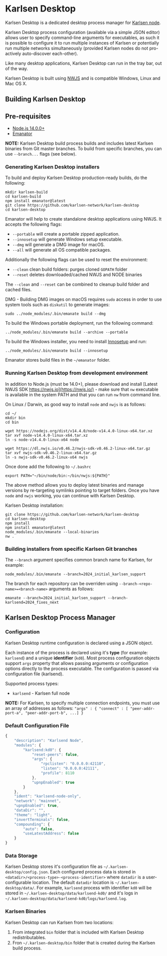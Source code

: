 # Karlsen Desktop

Karlsen Desktop is a dedicated desktop process manager for
[Karlsen node](https://github.com/karlsen-network/karlsend).

Karlsen Desktop process configuration (available via a simple JSON
editor) allows user to specify command-line arguments for executables,
as such it is possible to configure it to run multiple instances of
Karlsen or potentially run multiple networks simultaneously (provided
Karlsen nodes do not pro-actively auto-discover each-other).

Like many desktop applications, Karlsen Desktop can run in the tray
bar, out of the way.

Karlsen Desktop is built using [NWJS](https://nwjs.io) and is
compatible Windows, Linux and Mac OS X.

## Building Karlsen Desktop

## Pre-requisites

* [Node.js 14.0.0+](https://nodejs.org/)
* [Emanator](https://www.npmjs.com/package/emanator)

**NOTE:** Karlsen Desktop build process builds and includes latest
Karlsen binaries from Git master branches. To build from specific
branches, you can use `--branch...` flags (see below).

### Generating Karlsen Desktop installers

To build and deploy Karlsen Desktop production-ready builds, do the
following:

```
mkdir karlsen-build
cd karlsen-build
npm install emanator@latest
git clone https://github.com/karlsen-network/karlsen-desktop
cd karlsen-desktop
```

Emanator will help to create standalone desktop applications using
NWJS. It accepts the following flags:

* `--portable` will create a portable zipped application.
* `--innosetup` will generate Windows setup executable.
* `--dmg` will generate a DMG image for macOS.
* `--all` will generate all OS compatible packages.

Additionally the following flags can be used to reset the environment:

* `--clean` clean build folders: purges cloned `GOPATH` folder
* `--reset` deletes downloaded/cached NWJS and NODE binaries

The `--clean` and `--reset` can be combined to cleanup build folder
and cached files.

DMG - Building DMG images on macOS requires `sudo` access in order to
use system tools such as `diskutil` to generate images: 

```
sudo ../node_modules/.bin/emanate build --dmg
```

To build the Windows portable deployment, run the following command:

```
../node_modules/.bin/emanate build --archive --portable
```

To build the Windows installer, you need to install
[Innosetup](https://jrsoftware.org/isdl.php) and run:

```
../node_modules/.bin/emanate build --innosetup
```

Emanator stores build files in the `~/emanator` folder.

### Running Karlsen Desktop from development environment

In addition to Node.js (must be 14.0+), please download and install
[Latest NWJS SDK https://nwjs.io](https://nwjs.io/) - make sure that
`nw` executable is available in the system PATH and that you can run
`nw` from command line.

On Linux / Darwin, as good way to install `node` and `nwjs` is as
follows:

```
cd ~/
mkdir bin
cd bin

wget https://nodejs.org/dist/v14.4.0/node-v14.4.0-linux-x64.tar.xz
tar xvf node-v14.4.0-linux-x64.tar.xz
ln -s node-v14.4.0-linux-x64 node

wget https://dl.nwjs.io/v0.46.2/nwjs-sdk-v0.46.2-linux-x64.tar.gz
tar xvf nwjs-sdk-v0.46.2-linux-x64.tar.gz
ln -s nwjs-sdk-v0.46.2-linux-x64 nwjs

```
Once done add the following to `~/.bashrc`

```
export PATH="~/bin/node/bin:~/bin/nwjs:${PATH}"
```

The above method allows you to deploy latest binaries and manage
versions by re-targeting symlinks pointing to target folders.
Once you have `node` and `nwjs` working, you can continue with
Karlsen Desktop.

Karlsen Desktop installation:

```
git clone https://github.com/karlsen-network/karlsen-desktop
cd karlsen-desktop
npm install
npm install emanator@latest
node_modules/.bin/emanate --local-binaries
nw .
```

### Building installers from specific Karlsen Git branches

The `--branch` argument specifies common branch name for Karlsen, for
example:

```
node_modules/.bin/emanate --branch=2024_initial_karlsen_support
```

The branch for each repository can be overriden using
`--branch-<repo-name>=<branch-name>` arguments as follows:

```
emanate --branch=2024_initial_karlsen_support --branch-karlsend=2024_fixes_next
```

## Karlsen Desktop Process Manager

### Configuration

Karlsen Desktop runtime configuration is declared using a JSON object.

Each instance of the process is declared using it's **type** (for
example: `karlsend`) and a unique **identifier** (`kd0`). Most
process configuration objects support `args` property that allows
passing arguments or configuration options directly to the process
executable. The configuration is passed via configuration file
(karlsend).

Supported process types:
- `karlsend` - Karlsen full node

**NOTE:** For Karlsen, to specify multiple connection endpoints,
you must use an array of addresses as follows: `"args" : { "connect" : [ "peer-addr-port-a", "peer-addr-port-b", ...] }`

### Default Configuration File

```js
{
	"description": "Karlsend Node",
	"modules": {
		"karlsend:kd0": {
			"reset-peers": false,
			"args": {
				"rpclisten": "0.0.0.0:42110",
				"listen": "0.0.0.0:42111",
				"profile": 8110
			},
			"upnpEnabled": true
		}
	},
	"ident": "karlsend-node-only",
	"network": "mainnet",
	"upnpEnabled": true,
	"dataDir": "",
	"theme": "light",
	"invertTerminals": false,
	"compounding": {
		"auto": false,
		"useLatestAddress": false
	}
}
```

### Data Storage

Karlsen Desktop stores it's configuration file as
`~/.karlsen-desktop/config.json`. Each configured process data is
stored in `<datadir>/<process-type>-<process-identifier>` where
`datadir` is a user-configurable location.  The default `datadir`
location is `~/.karlsen-desktop/data/`.  For example, `karlsend`
process with identifier `kd0` will be stored in
`~/.karlsen-desktop/data/karlsend-kd0/` and it's logs in
`~/.karlsen-desktop/data/karlsend-kd0/logs/karlsend.log`.

### Karlsen Binaries

Karlsen Desktop can run Karlsen from two locations:

1. From integrated `bin` folder that is included with Karlsen
   Desktop redistributables.
2. Fron `~/.karlsen-desktop/bin` folder that is created during
   the Karlsen build process.
